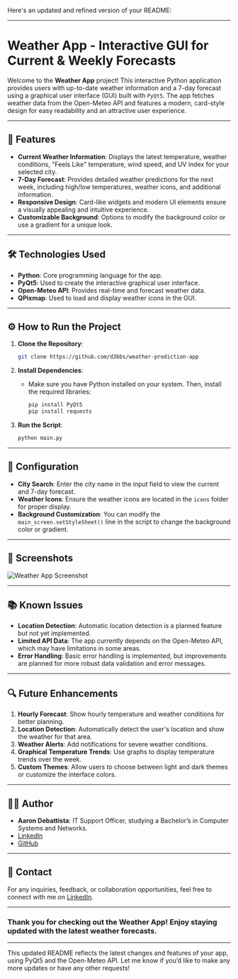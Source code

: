 Here's an updated and refined version of your README:

---

# Weather App - Interactive GUI for Current & Weekly Forecasts

Welcome to the **Weather App** project! This interactive Python application provides users with up-to-date weather information and a 7-day forecast using a graphical user interface (GUI) built with `PyQt5`. The app fetches weather data from the Open-Meteo API and features a modern, card-style design for easy readability and an attractive user experience.

---

## 📌 Features

- **Current Weather Information**: Displays the latest temperature, weather conditions, "Feels Like" temperature, wind speed, and UV index for your selected city.
- **7-Day Forecast**: Provides detailed weather predictions for the next week, including high/low temperatures, weather icons, and additional information.
- **Responsive Design**: Card-like widgets and modern UI elements ensure a visually appealing and intuitive experience.
- **Customizable Background**: Options to modify the background color or use a gradient for a unique look.

---

## 🛠️ Technologies Used

- **Python**: Core programming language for the app.
- **PyQt5**: Used to create the interactive graphical user interface.
- **Open-Meteo API**: Provides real-time and forecast weather data.
- **QPixmap**: Used to load and display weather icons in the GUI.

---

## ⚙️ How to Run the Project

1. **Clone the Repository**:
   ```bash
   git clone https://github.com/d3bbs/weather-prediction-app
   ```

2. **Install Dependencies**:
   - Make sure you have Python installed on your system. Then, install the required libraries:
     ```bash
     pip install PyQt5
     pip install requests
     ```

3. **Run the Script**:
   ```bash
   python main.py
   ```

---

## 🔧 Configuration

- **City Search**: Enter the city name in the input field to view the current and 7-day forecast.
- **Weather Icons**: Ensure the weather icons are located in the `icons` folder for proper display.
- **Background Customization**: You can modify the `main_screen.setStyleSheet()` line in the script to change the background color or gradient.

---

## 📸 Screenshots

![Weather App Screenshot](https://github.com/user-attachments/assets/1f63f442-d400-481e-8edd-81bc81b06c3b)

---

## 📚 Known Issues

- **Location Detection**: Automatic location detection is a planned feature but not yet implemented.
- **Limited API Data**: The app currently depends on the Open-Meteo API, which may have limitations in some areas.
- **Error Handling**: Basic error handling is implemented, but improvements are planned for more robust data validation and error messages.

---

## 🔍 Future Enhancements

1. **Hourly Forecast**: Show hourly temperature and weather conditions for better planning.
2. **Location Detection**: Automatically detect the user's location and show the weather for that area.
3. **Weather Alerts**: Add notifications for severe weather conditions.
4. **Graphical Temperature Trends**: Use graphs to display temperature trends over the week.
5. **Custom Themes**: Allow users to choose between light and dark themes or customize the interface colors.

---

## 👨‍💻 Author

- **Aaron Debattista**: IT Support Officer, studying a Bachelor’s in Computer Systems and Networks.
- [LinkedIn](https://www.linkedin.com/in/aaron-debattista-932792276/)
- [GitHub](https://github.com/d3bbs)

---

## 💬 Contact

For any inquiries, feedback, or collaboration opportunities, feel free to connect with me on [LinkedIn](https://www.linkedin.com/in/aaron-debattista-932792276/).

---

### Thank you for checking out the Weather App! Enjoy staying updated with the latest weather forecasts.

---

This updated README reflects the latest changes and features of your app, using PyQt5 and the Open-Meteo API. Let me know if you’d like to make any more updates or have any other requests!